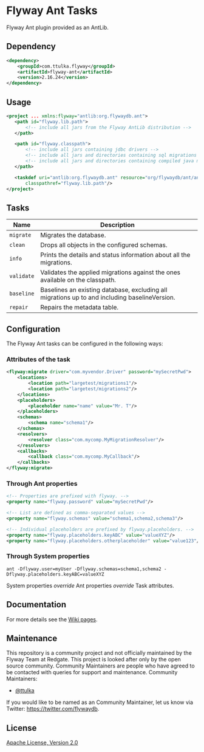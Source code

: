 #  Flyway Ant Tasks

Flyway Ant plugin provided as an AntLib.

## Dependency

```xml
<dependency>
    <groupId>com.ttulka.flyway</groupId>
    <artifactId>flyway-ant</artifactId>
    <version>2.16.24</version>
</dependency>
```

## Usage

```xml
<project ... xmlns:flyway="antlib:org.flywaydb.ant">
   <path id="flyway.lib.path">
       <!-- include all jars from the Flyway AntLib distribution -->
   </path>

   <path id="flyway.classpath">
       <!-- include all jars containing jdbc drivers -->
       <!-- include all jars and directories containing sql migrations -->
       <!-- include all jars and directories containing compiled java migrations -->
   </path>

   <taskdef uri="antlib:org.flywaydb.ant" resource="org/flywaydb/ant/antlib.xml"
       classpathref="flyway.lib.path"/>
</project>
```

## Tasks

| Name         | Description | 
| ------------ | ------------|
| `migrate`    | Migrates the database. |
| `clean`      | Drops all objects in the configured schemas. |
| `info`       | Prints the details and status information about all the migrations. |
| `validate`   | Validates the applied migrations against the ones available on the classpath. |
| `baseline`   | Baselines an existing database, excluding all migrations up to and including baselineVersion. |
| `repair`     | Repairs the metadata table. |

## Configuration

The Flyway Ant tasks can be configured in the following ways:

### Attributes of the task

```xml
<flyway:migrate driver="com.myvendor.Driver" password="mySecretPwd">
    <locations>
        <location path="largetest/migrations1"/>
        <location path="largetest/migrations2"/>
    </locations>
    <placeholders>
        <placeholder name="name" value="Mr. T"/>
    </placeholders>
    <schemas>
        <schema name="schema1"/>
    </schemas>
    <resolvers>
        <resolver class="com.mycomp.MyMigrationResolver"/>
    </resolvers>
    <callbacks>
        <callback class="com.mycomp.MyCallback"/>
    </callbacks>
</flyway:migrate>
```

### Through Ant properties

```xml
<!-- Properties are prefixed with flyway. -->
<property name="flyway.password" value="mySecretPwd"/>

<!-- List are defined as comma-separated values -->
<property name="flyway.schemas" value="schema1,schema2,schema3"/>

<!-- Individual placeholders are prefixed by flyway.placeholders. -->
<property name="flyway.placeholders.keyABC" value="valueXYZ"/>
<property name="flyway.placeholders.otherplaceholder" value="value123"/>
```

### Through System properties

```
ant -Dflyway.user=myUser -Dflyway.schemas=schema1,schema2 -Dflyway.placeholders.keyABC=valueXYZ
```

System properties *override* Ant properties *override* Task attributes.

## Documentation 

For more details see the [Wiki pages](https://github.com/flyway/flyway-ant/wiki).

## Maintenance
This repository is a community project and not officially maintained by the Flyway Team at Redgate.
This project is looked after only by the open source community. Community Maintainers are people who have agreed to be contacted with queries for support and maintenance.
Community Maintainers: 
- [@ttulka](https://github.com/ttulka)

If you would like to be named as an Community Maintainer, let us know via Twitter: https://twitter.com/flywaydb.


## License

[Apache License, Version 2.0](http://www.apache.org/licenses/LICENSE-2.0)

